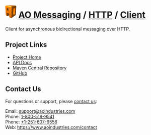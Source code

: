 # [<img src="ao-logo.png" alt="AO Logo" width="35" height="40">](https://www.aoindustries.com/) [AO Messaging](https://www.aoindustries.com/ao-messaging/) / [HTTP](https://www.aoindustries.com/ao-messaging/http/) / [Client](https://www.aoindustries.com/ao-messaging/http/client/)
Client for asynchronous bidirectional messaging over HTTP.

## Project Links
* [Project Home](https://www.aoindustries.com/ao-messaging/http/client/)
* [API Docs](https://www.aoindustries.com/ao-messaging/http/client/apidocs/)
* [Maven Central Repository](http://search.maven.org/#search|gav|1|g:%22com.aoindustries%22%20AND%20a:%22ao-messaging-http-client%22)
* [GitHub](https://github.com/aoindustries/ao-messaging-http-client)

## Contact Us
For questions or support, please [contact us](https://www.aoindustries.com/contact):

Email: [support@aoindustries.com](mailto:support@aoindustries.com)  
Phone: [1-800-519-9541](tel:1-800-519-9541)  
Phone: [+1-251-607-9556](tel:+1-251-607-9556)  
Web: https://www.aoindustries.com/contact
